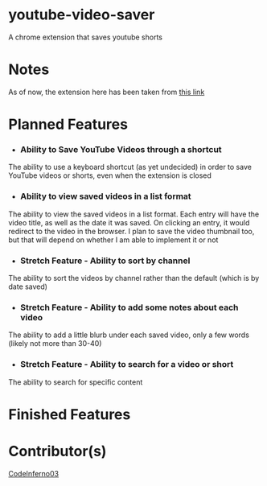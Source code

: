 # youtube-video-saver
A chrome extension that saves youtube shorts

# Notes
As of now, the extension here has been taken from [this link](https://www.geeksforgeeks.org/create-a-chrome-extension-in-html-css-javascript/)

# Planned Features
- ### Ability to Save YouTube Videos through a shortcut
The ability to use a keyboard shortcut (as yet undecided) in order to save YouTube videos or shorts, even when the extension is closed
- ### Ability to view saved videos in a list format
The ability to view the saved videos in a list format. Each entry will have the video title, as well as the date it was saved. On clicking an entry, it would redirect to the video in the browser. I plan to save the video thumbnail too, but that will depend on whether I am able to implement it or not
- ### Stretch Feature - Ability to sort by channel
The ability to sort the videos by channel rather than the default (which is by date saved)
- ### Stretch Feature - Ability to add some notes about each video
The ability to add a little blurb under each saved video, only a few words (likely not more than 30-40)
- ### Stretch Feature - Ability to search for a video or short
The ability to search for specific content

# Finished Features


# Contributor(s)
[CodeInferno03](https://github.com/CodeInferno03)